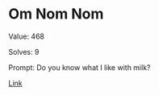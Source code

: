 
Om Nom Nom
==========


Value: 468

Solves: 9

Prompt: Do you know what I like with milk?

[Link](http://35.223.35.180:3717)
